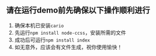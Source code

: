 ## 请在运行demo前先确保以下操作顺利进行

1. 确保本机已安装`cario`
2. 先运行`npm install node-ccss`，安装所需的文件
3. 成功后可运行`npm install index`
4. 如无意外，应该会有文件生成，祝你使用愉快！